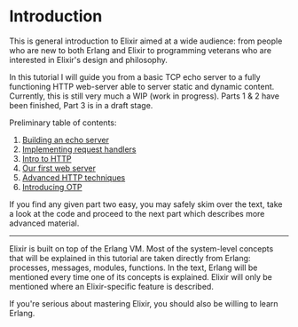 Introduction
============

This is general introduction to Elixir aimed at a wide audience: from people who are new to both Erlang and Elixir to programming veterans who are interested in Elixir's design and philosophy.

In this tutorial I will guide you from a basic TCP echo server to a fully functioning HTTP web-server able to server static and dynamic content. Currently, this is still very much a WIP (work in progress). Parts 1 & 2 have been finished, Part 3 is in a draft stage.

Preliminary table of contents:

1. [Building an echo server](https://github.com/alco/cloaked-octo-robot/blob/master/1%20-%20Echo%20server.md)
2. [Implementing request handlers](https://github.com/alco/cloaked-octo-robot/blob/master/2%20-%20Request%20handlers.md)
3. [Intro to HTTP](https://github.com/alco/cloaked-octo-robot/blob/master/3%20-%20Intro%20to%20HTTP.md)
4. [Our first web server]()
5. [Advanced HTTP techniques]()
6. [Introducing OTP]()

If you find any given part two easy, you may safely skim over the text, take a look at the code and proceed to the next part which describes more advanced material.


---

Elixir is built on top of the Erlang VM. Most of the system-level concepts that will be explained in this tutorial are taken directly from Erlang: processes, messages, modules, functions. In the text, Erlang will be mentioned every time one of its concepts is explained. Elixir will only be mentioned where an Elixir-specific feature is described.

If you're serious about mastering Elixir, you should also be willing to learn Erlang.
